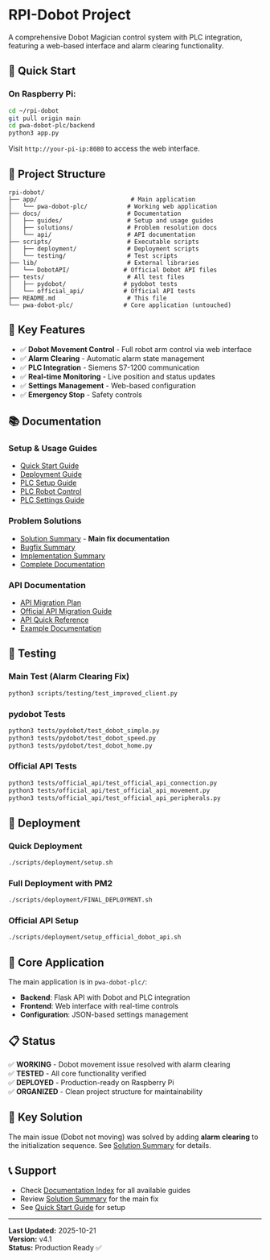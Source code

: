 # RPI-Dobot Project

A comprehensive Dobot Magician control system with PLC integration, featuring a web-based interface and alarm clearing functionality.

## 🚀 Quick Start

### On Raspberry Pi:
```bash
cd ~/rpi-dobot
git pull origin main
cd pwa-dobot-plc/backend
python3 app.py
```

Visit `http://your-pi-ip:8080` to access the web interface.

## 📁 Project Structure

```
rpi-dobot/
├── app/                          # Main application
│   └── pwa-dobot-plc/           # Working web application
├── docs/                        # Documentation
│   ├── guides/                  # Setup and usage guides
│   ├── solutions/               # Problem resolution docs
│   └── api/                     # API documentation
├── scripts/                     # Executable scripts
│   ├── deployment/              # Deployment scripts
│   └── testing/                 # Test scripts
├── lib/                         # External libraries
│   └── DobotAPI/               # Official Dobot API files
├── tests/                       # All test files
│   ├── pydobot/                # pydobot tests
│   └── official_api/           # Official API tests
├── README.md                    # This file
└── pwa-dobot-plc/              # Core application (untouched)
```

## 🔧 Key Features

- ✅ **Dobot Movement Control** - Full robot arm control via web interface
- ✅ **Alarm Clearing** - Automatic alarm state management
- ✅ **PLC Integration** - Siemens S7-1200 communication
- ✅ **Real-time Monitoring** - Live position and status updates
- ✅ **Settings Management** - Web-based configuration
- ✅ **Emergency Stop** - Safety controls

## 📚 Documentation

### Setup & Usage Guides
- [Quick Start Guide](docs/guides/QUICK_START_ON_PI.md)
- [Deployment Guide](docs/guides/DEPLOY_TO_PI.md)
- [PLC Setup Guide](docs/guides/PLC_DB1_Setup_Guide.md)
- [PLC Robot Control](docs/guides/PLC_Robot_Control_Guide.md)
- [PLC Settings Guide](docs/guides/PLC_Settings_Guide.md)

### Problem Solutions
- [Solution Summary](docs/solutions/SOLUTION_SUMMARY.md) - **Main fix documentation**
- [Bugfix Summary](docs/solutions/BUGFIX_SUMMARY.md)
- [Implementation Summary](docs/solutions/IMPLEMENTATION_SUMMARY.md)
- [Complete Documentation](docs/solutions/DOBOT_FIX_COMPLETE_DOCUMENTATION.md)

### API Documentation
- [API Migration Plan](docs/api/DOBOT_API_MIGRATION_PLAN.md)
- [Official API Migration Guide](docs/api/OFFICIAL_API_MIGRATION_GUIDE.md)
- [API Quick Reference](docs/api/OFFICIAL_API_QUICK_REFERENCE.md)
- [Example Documentation](docs/api/example_README.md)

## 🧪 Testing

### Main Test (Alarm Clearing Fix)
```bash
python3 scripts/testing/test_improved_client.py
```

### pydobot Tests
```bash
python3 tests/pydobot/test_dobot_simple.py
python3 tests/pydobot/test_dobot_speed.py
python3 tests/pydobot/test_dobot_home.py
```

### Official API Tests
```bash
python3 tests/official_api/test_official_api_connection.py
python3 tests/official_api/test_official_api_movement.py
python3 tests/official_api/test_official_api_peripherals.py
```

## 🚀 Deployment

### Quick Deployment
```bash
./scripts/deployment/setup.sh
```

### Full Deployment with PM2
```bash
./scripts/deployment/FINAL_DEPLOYMENT.sh
```

### Official API Setup
```bash
./scripts/deployment/setup_official_dobot_api.sh
```

## 🔧 Core Application

The main application is in `pwa-dobot-plc/`:
- **Backend**: Flask API with Dobot and PLC integration
- **Frontend**: Web interface with real-time controls
- **Configuration**: JSON-based settings management

## 📋 Status

✅ **WORKING** - Dobot movement issue resolved with alarm clearing  
✅ **TESTED** - All core functionality verified  
✅ **DEPLOYED** - Production-ready on Raspberry Pi  
✅ **ORGANIZED** - Clean project structure for maintainability

## 🎯 Key Solution

The main issue (Dobot not moving) was solved by adding **alarm clearing** to the initialization sequence. See [Solution Summary](docs/solutions/SOLUTION_SUMMARY.md) for details.

## 📞 Support

- Check [Documentation Index](DOCUMENTATION_INDEX.md) for all available guides
- Review [Solution Summary](docs/solutions/SOLUTION_SUMMARY.md) for the main fix
- See [Quick Start Guide](docs/guides/QUICK_START_ON_PI.md) for setup

---

**Last Updated:** 2025-10-21  
**Version:** v4.1  
**Status:** Production Ready ✅